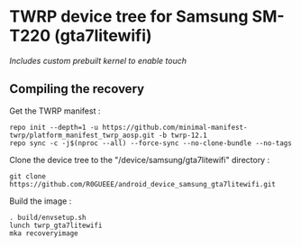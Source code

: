 # TWRP device tree for Samsung SM-T220 (gta7litewifi)
*Includes custom prebuilt kernel to enable touch*

## Compiling the recovery 

Get the TWRP manifest :

    repo init --depth=1 -u https://github.com/minimal-manifest-twrp/platform_manifest_twrp_aosp.git -b twrp-12.1
    repo sync -c -j$(nproc --all) --force-sync --no-clone-bundle --no-tags

    
Clone the device tree to the "/device/samsung/gta7litewifi" directory :

    git clone https://github.com/R0GUEEE/android_device_samsung_gta7litewifi.git 


Build the image :

    . build/envsetup.sh
    lunch twrp_gta7litewifi
    mka recoveryimage


   
